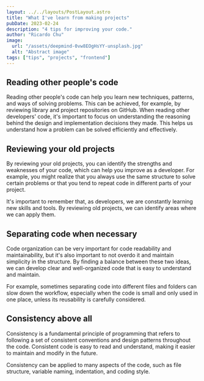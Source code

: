 ```yaml
---
layout: ../../layouts/PostLayout.astro
title: "What I've learn from making projects"
pubDate: 2023-02-24
description: "4 tips for improving your code."
author: "Ricardo Chu"
image:
  url: "/assets/deepmind-0vw8EOgHsYY-unsplash.jpg"
  alt: "Abstract image"
tags: ["tips", "projects", "frontend"]
---
```


## Reading other people's code

Reading other people's code can help you learn new techniques, patterns, and ways of solving problems. This can be achieved, for example, by reviewing library and project repositories on GitHub. When reading other developers' code, it's important to focus on understanding the reasoning behind the design and implementation decisions they made. This helps us understand how a problem can be solved efficiently and effectively.

## Reviewing your old projects

By reviewing your old projects, you can identify the strengths and weaknesses of your code, which can help you improve as a developer. For example, you might realize that you always use the same structure to solve certain problems or that you tend to repeat code in different parts of your project.

It's important to remember that, as developers, we are constantly learning new skills and tools. By reviewing old projects, we can identify areas where we can apply them.

## Separating code when necessary

Code organization can be very important for code readability and maintainability, but it's also important to not overdo it and maintain simplicity in the structure. By finding a balance between these two ideas, we can develop clear and well-organized code that is easy to understand and maintain.

For example, sometimes separating code into different files and folders can slow down the workflow, especially when the code is small and only used in one place, unless its reusability is carefully considered.

## Consistency above all

Consistency is a fundamental principle of programming that refers to following a set of consistent conventions and design patterns throughout the code. Consistent code is easy to read and understand, making it easier to maintain and modify in the future.

Consistency can be applied to many aspects of the code, such as file structure, variable naming, indentation, and coding style.